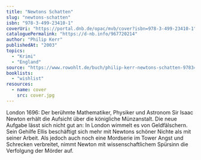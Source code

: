 ```yaml
---
title: "Newtons Schatten"
slug: "newtons-schatten"
isbn: "978-3-499-23410-1"
coverUri: "https://portal.dnb.de/opac/mvb/cover?isbn=978-3-499-23410-1"
cataloguePermalink: "https://d-nb.info/967720214"
author: "Philip Kerr"
publishedAt: "2003"
topics:
  - "Krimi"
  - "England"
source: "https://www.rowohlt.de/buch/philip-kerr-newtons-schatten-9783499234101"
booklists:
  - "wishlist"
resources:
  - name: cover
    src: cover.jpg
---
```

London 1696: Der berühmte Mathematiker, Physiker und Astronom Sir Isaac Newton 
erhält die Aufsicht über die königliche Münzanstalt. Die neue Aufgabe lässt 
sich nicht gut an: In London wimmelt es von Geldfälschern. Sein Gehilfe Ellis 
beschäftigt sich mehr mit Newtons schöner Nichte als mit seiner Arbeit. Als 
jedoch auch noch eine Mordserie im Tower Angst und Schrecken verbreitet, nimmt 
Newton mit wissenschaftlichem Spürsinn die Verfolgung der Mörder auf.